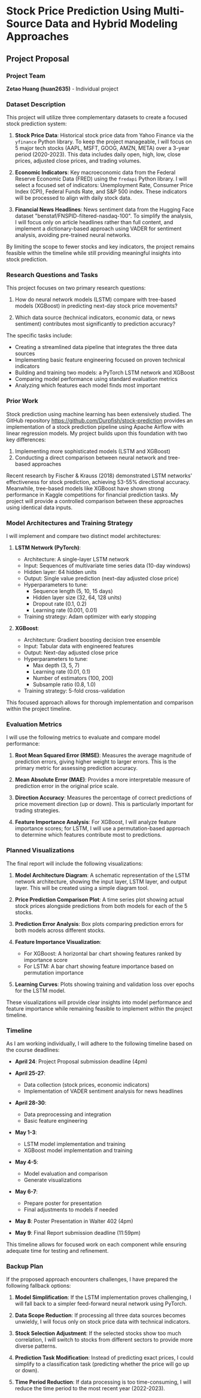 # Stock Price Prediction Using Multi-Source Data and Hybrid Modeling Approaches

## Project Proposal

### Project Team
**Zetao Huang (huan2635)** - Individual project

### Dataset Description

This project will utilize three complementary datasets to create a focused stock prediction system:

1. **Stock Price Data**: Historical stock price data from Yahoo Finance via the `yfinance` Python library. To keep the project manageable, I will focus on 5 major tech stocks (AAPL, MSFT, GOOG, AMZN, META) over a 3-year period (2020-2023). This data includes daily open, high, low, close prices, adjusted close prices, and trading volumes.

2. **Economic Indicators**: Key macroeconomic data from the Federal Reserve Economic Data (FRED) using the `fredapi` Python library. I will select a focused set of indicators: Unemployment Rate, Consumer Price Index (CPI), Federal Funds Rate, and S&P 500 index. These indicators will be processed to align with daily stock data.

3. **Financial News Headlines**: News sentiment data from the Hugging Face dataset "benstaf/FNSPID-filtered-nasdaq-100". To simplify the analysis, I will focus only on article headlines rather than full content, and implement a dictionary-based approach using VADER for sentiment analysis, avoiding pre-trained neural networks.

By limiting the scope to fewer stocks and key indicators, the project remains feasible within the timeline while still providing meaningful insights into stock prediction.

### Research Questions and Tasks

This project focuses on two primary research questions:

1. How do neural network models (LSTM) compare with tree-based models (XGBoost) in predicting next-day stock price movements?

2. Which data source (technical indicators, economic data, or news sentiment) contributes most significantly to prediction accuracy?

The specific tasks include:
- Creating a streamlined data pipeline that integrates the three data sources
- Implementing basic feature engineering focused on proven technical indicators
- Building and training two models: a PyTorch LSTM network and XGBoost
- Comparing model performance using standard evaluation metrics
- Analyzing which features each model finds most important

### Prior Work

Stock prediction using machine learning has been extensively studied. The GitHub repository https://github.com/Durpfish/stock-prediction provides an implementation of a stock prediction pipeline using Apache Airflow with linear regression models. My project builds upon this foundation with two key differences:

1. Implementing more sophisticated models (LSTM and XGBoost)
2. Conducting a direct comparison between neural network and tree-based approaches

Recent research by Fischer & Krauss (2018) demonstrated LSTM networks' effectiveness for stock prediction, achieving 53-55% directional accuracy. Meanwhile, tree-based models like XGBoost have shown strong performance in Kaggle competitions for financial prediction tasks. My project will provide a controlled comparison between these approaches using identical data inputs.

### Model Architectures and Training Strategy

I will implement and compare two distinct model architectures:

1. **LSTM Network (PyTorch)**:
   - Architecture: A single-layer LSTM network
   - Input: Sequences of multivariate time series data (10-day windows)
   - Hidden layer: 64 hidden units
   - Output: Single value prediction (next-day adjusted close price)
   - Hyperparameters to tune:
     - Sequence length (5, 10, 15 days)
     - Hidden layer size (32, 64, 128 units)
     - Dropout rate (0.1, 0.2)
     - Learning rate (0.001, 0.01)
   - Training strategy: Adam optimizer with early stopping

2. **XGBoost**:
   - Architecture: Gradient boosting decision tree ensemble
   - Input: Tabular data with engineered features
   - Output: Next-day adjusted close price
   - Hyperparameters to tune:
     - Max depth (3, 5, 7)
     - Learning rate (0.01, 0.1)
     - Number of estimators (100, 200)
     - Subsample ratio (0.8, 1.0)
   - Training strategy: 5-fold cross-validation

This focused approach allows for thorough implementation and comparison within the project timeline.

### Evaluation Metrics

I will use the following metrics to evaluate and compare model performance:

1. **Root Mean Squared Error (RMSE)**: Measures the average magnitude of prediction errors, giving higher weight to larger errors. This is the primary metric for assessing prediction accuracy.

2. **Mean Absolute Error (MAE)**: Provides a more interpretable measure of prediction error in the original price scale.

3. **Direction Accuracy**: Measures the percentage of correct predictions of price movement direction (up or down). This is particularly important for trading strategies.

4. **Feature Importance Analysis**: For XGBoost, I will analyze feature importance scores; for LSTM, I will use a permutation-based approach to determine which features contribute most to predictions.

### Planned Visualizations

The final report will include the following visualizations:

1. **Model Architecture Diagram**: A schematic representation of the LSTM network architecture, showing the input layer, LSTM layer, and output layer. This will be created using a simple diagram tool.

2. **Price Prediction Comparison Plot**: A time series plot showing actual stock prices alongside predictions from both models for each of the 5 stocks.

3. **Prediction Error Analysis**: Box plots comparing prediction errors for both models across different stocks.

4. **Feature Importance Visualization**: 
   - For XGBoost: A horizontal bar chart showing features ranked by importance score
   - For LSTM: A bar chart showing feature importance based on permutation importance

5. **Learning Curves**: Plots showing training and validation loss over epochs for the LSTM model.

These visualizations will provide clear insights into model performance and feature importance while remaining feasible to implement within the project timeline.

### Timeline

As I am working individually, I will adhere to the following timeline based on the course deadlines:

- **April 24**: Project Proposal submission deadline (4pm)

- **April 25-27**: 
  - Data collection (stock prices, economic indicators)
  - Implementation of VADER sentiment analysis for news headlines

- **April 28-30**: 
  - Data preprocessing and integration
  - Basic feature engineering

- **May 1-3**:
  - LSTM model implementation and training
  - XGBoost model implementation and training

- **May 4-5**:
  - Model evaluation and comparison
  - Generate visualizations

- **May 6-7**:
  - Prepare poster for presentation
  - Final adjustments to models if needed

- **May 8**: Poster Presentation in Walter 402 (4pm)

- **May 9**: Final Report submission deadline (11:59pm)

This timeline allows for focused work on each component while ensuring adequate time for testing and refinement.

### Backup Plan

If the proposed approach encounters challenges, I have prepared the following fallback options:

1. **Model Simplification**: If the LSTM implementation proves challenging, I will fall back to a simpler feed-forward neural network using PyTorch.

2. **Data Scope Reduction**: If processing all three data sources becomes unwieldy, I will focus only on stock price data with technical indicators.

3. **Stock Selection Adjustment**: If the selected stocks show too much correlation, I will switch to stocks from different sectors to provide more diverse patterns.

4. **Prediction Task Modification**: Instead of predicting exact prices, I could simplify to a classification task (predicting whether the price will go up or down).

5. **Time Period Reduction**: If data processing is too time-consuming, I will reduce the time period to the most recent year (2022-2023).
